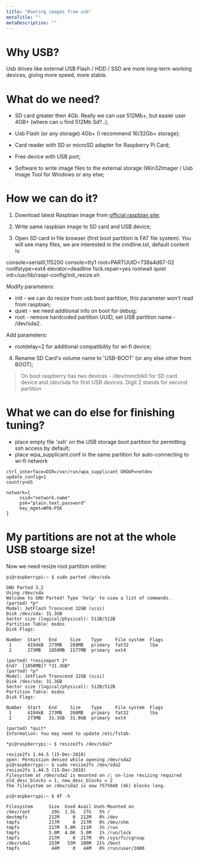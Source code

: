 ```yaml
---
title: "Booting images from usb"
metaTitle: ""
metaDescription: ""
---
```


# Why USB?

Usb drives like external USB Flash / HDD / SSD are more long-term working devices, giving more speed, more stable.

# What do we need?

- SD card greater then 4Gb. Really we can use 512Mb+, but easier user 4GB+ (where can u find 512Mb Sd?..);

- Usb Flash (or any storage) 4Gb+ (I recommend 16/32Gb+ storage);

- Card reader with SD or microSD adapter for Raspberry Pi Card;

- Free device with USB port;

- Software to write image files to the external storage (Win32Imager / Usb Image Tool for Windows or any else;

# How we can do it?

1) Download latest Raspbian image from [official raspbian site](https://www.raspberrypi.org/downloads/raspberry-pi-os/);

2) Write same raspbian image to SD card and USB device;

3) Open SD card in file browser (first boot partition is FAT file system).
You will see many files, we are interested in the cmdline.txt, default content is:

console=serial0,115200 console=tty1 root=PARTUUID=738a4d67-02 rootfstype=ext4 elevator=deadline fsck.repair=yes rootwait quiet init=/usr/lib/raspi-config/init_resize.sh

Modify parameters:

- init - we can do resize from usb boot partition, this parameter won't read from raspbian;
- quiet - we need additional info on boot for debug;
- root - remove hardcoded partition UUID, set USB partition name - /dev/sda2.

Add parameters:

- rootdelay=2 for additional compatibility for wi-fi device;

4) Rename SD Card's volume name to 'USB-BOOT' (or any else other from BOOT);

>  On boot raspberry has two devices - /dev/mmcblk0 for SD card device and /dev/sda for first USB devices. Digit 2
> stands for second partition

# What we can do else for finishing tuning?

- place empty file 'ssh' on the USB storage boot partition for permitting ssh access by default;
- place wpa_supplicant.conf in the same partition for auto-connecting to wi-fi network

```
ctrl_interface=DIR=/var/run/wpa_supplicant GROUP=netdev
update_config=1
country=US

network={
     ssid="network.name"
     psk="plain.text.password"
     key_mgmt=WPA-PSK
}
```

# My partitions are not at the whole USB stoarge size!

Now we need resize root partition online:

```
pi@raspberrypi:~ $ sudo parted /dev/sda

GNU Parted 3.2
Using /dev/sda
Welcome to GNU Parted! Type 'help' to view a list of commands.
(parted) *p*
Model: JetFlash Transcend 32GB (scsi)
Disk /dev/sda: 31.3GB
Sector size (logical/physical): 512B/512B
Partition Table: msdos
Disk Flags:

Number  Start   End     Size    Type     File system  Flags
 1      4194kB  273MB   268MB   primary  fat32        lba
 2      273MB   1850MB  1577MB  primary  ext4

(parted) *resizepart 2*
End?  [1850MB]? *31.3GB*
(parted) *p*
Model: JetFlash Transcend 32GB (scsi)
Disk /dev/sda: 31.3GB
Sector size (logical/physical): 512B/512B
Partition Table: msdos
Disk Flags:

Number  Start   End     Size    Type     File system  Flags
 1      4194kB  273MB   268MB   primary  fat32        lba
 2      273MB   31.3GB  31.0GB  primary  ext4

(parted) *quit*
Information: You may need to update /etc/fstab.

*pi@raspberrypi:~ $ resize2fs /dev/sda2*

resize2fs 1.44.5 (15-Dec-2018)
open: Permission denied while opening /dev/sda2
pi@raspberrypi:~ $ sudo resize2fs /dev/sda2
resize2fs 1.44.5 (15-Dec-2018)
Filesystem at /dev/sda2 is mounted on /; on-line resizing required
old_desc_blocks = 1, new_desc_blocks = 2
The filesystem on /dev/sda2 is now 7575040 (4k) blocks long.

pi@raspberrypi:~ $ df -h

Filesystem      Size  Used Avail Use% Mounted on
/dev/root        29G  1.3G   27G   5% /
devtmpfs        212M     0  212M   0% /dev
tmpfs           217M     0  217M   0% /dev/shm
tmpfs           217M  5.8M  211M   3% /run
tmpfs           5.0M  4.0K  5.0M   1% /run/lock
tmpfs           217M     0  217M   0% /sys/fs/cgroup
/dev/sda1       253M   53M  200M  21% /boot
tmpfs            44M     0   44M   0% /run/user/1000

```
